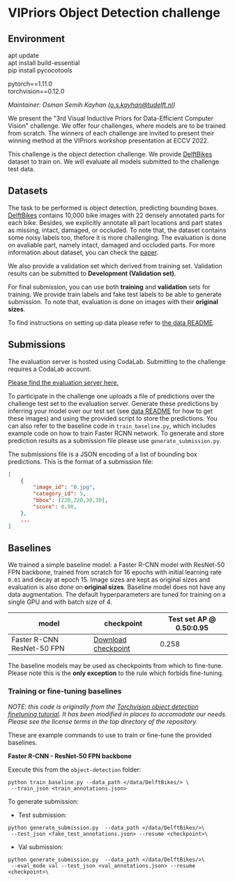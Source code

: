 # VIPriors Object Detection challenge

## Environment
apt update  
apt install build-essential  
pip install pycocotools  

  
pytorch==1.11.0  
torchvision==0.12.0  

*Maintainer: Osman Semih Kayhan (o.s.kayhan@tudelft.nl)*

We present the "3rd Visual Inductive Priors for Data-Efficient Computer Vision" challenge. We offer four challenges, where models are to be trained from scratch. The winners of each challenge are invited to present their winning method at the VIPriors workshop presentation at ECCV 2022.

This challenge is the object detection challenge. We provide [DelftBikes](https://github.com/oskyhn/DelftBikes) dataset to train on. We will evaluate all models submitted to the challenge test data.

## Datasets

The task to be performed is object detection, predicting bounding boxes. [DelftBikes](https://github.com/oskyhn/DelftBikes) contains 10,000 bike images with 22 densely annotated parts for each bike. Besides, we explicitly annotate all part locations and part states as missing, intact, damaged, or occluded. To note that, the dataset contains some noisy labels too, thefore it is more challenging. The evaluation is done on avaliable part, namely intact, damaged and occluded parts. For more information about dataset, you can check the [paper](https://arxiv.org/abs/2106.02523).

We also provide a validation set which derived from training set. Validation results can be submitted to **Development (Validation set)**.

For final submission, you can use both **training** and **validation** sets for training. We provide train labels and fake test labels to be able to generate submission. To note that, evaluation is done on images with their **original sizes**.

To find instructions on setting up data please refer to [the data README](data/README.md).


## Submissions

The evaluation server is hosted using CodaLab. Submitting to the challenge requires a CodaLab account.

[Please find the evaluation server here.](https://codalab.lisn.upsaclay.fr/competitions/4696)

To participate in the challenge one uploads a file of predictions over the challenge test set to the evaluation server. Generate these predictions by inferring your model over our test set (see [data README](data/README.md) for how to get these images) and using the provided script to store the predictions. You can also refer to the baseline code in `train_baseline.py`, which includes example code on how to train Faster RCNN network. To generate and store prediction results as a submission file please use `generate_submission.py`.

The submissions file is a JSON encoding of a list of bounding box predictions. This is the format of a submission file:

```json
[
    {
        "image_id": "0.jpg",
        "category_id": 5,
        "bbox": [220,220,30,30],
        "score": 0.98,
    },
    ...
]
```

## Baselines

We trained a simple baseline model: a Faster R-CNN model with ResNet-50 FPN backbone, trained from scratch for 16 epochs with initial learning rate `0.01` and decay at epoch 15.
Image sizes are kept as original sizes and evaluation is also done on **original sizes**. Baseline model does not have any data augmentation.  The default hyperparameters are tuned for training on a single GPU and with batch size of 4.

| **model**           | **checkpoint** | **Test set AP @ 0.50:0.95** |
| ------------------- | -------------- | ---------------- |
| Faster R-CNN ResNet-50 FPN | [Download checkpoint](https://competitions.codalab.org/my/datasets/download/2c4c6b4a-c50d-4c38-89d4-0da551d20a81)      | 0.258       |

The baseline models may be used as checkpoints from which to fine-tune. Please note this is the **only exception** to the rule which forbids fine-tuning.

### Training or fine-tuning baselines

*NOTE: this code is originally from the [Torchvision object detection finetuning tutorial](https://pytorch.org/tutorials/intermediate/torchvision_tutorial.html). It has been modified in places to accomodate our needs. Please see the license terms in the top directory of the repository.*

These are example commands to use to train or fine-tune the provided baselines.

**Faster R-CNN - ResNet-50 FPN backbone**

Execute this from the `object-detection` folder:

```
python train_baseline.py --data_path </data/DelftBikes/> \
 --train_json <train_annotations.json> 
```
To generate submission:

- Test submission:
```
python generate_submission.py  --data_path </data/DelftBikes/>\
 --test_json <fake_test_annotations.json> --resume <checkpoint>\

```
- Val submission:
```
python generate_submission.py  --data_path </data/DelftBikes/>\
 --eval_mode val --test_json <val_annotations.json> --resume <checkpoint>\

```
